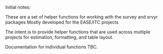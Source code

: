 Initial notes:

These are a set of helper functions for working with the survey and srvyr packages
Mostly developed for the EASE/ITC projects

The intent is to provide helper functions that are used across multiple projects for estimation, formatting, and table layout.

Documentation for individual functions TBC.
